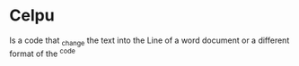 # Celpu
<!DUCTYPE! html>
<html>
<head>
   <title>WORD BOLD MAKING</title>
</head>
<body>
<p>Is a code that  <sub>change</sub> the text into the Line of a word document
or a different format of the <sup>code</sup>
</p>
</body>
</html>
